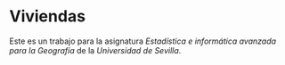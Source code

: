 # Viviendas

Este es un trabajo para la asignatura *Estadística e informática avanzada para la Geografía* de la *Universidad de Sevilla*.